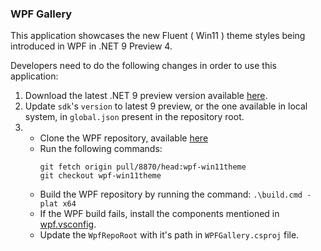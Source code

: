 ### WPF Gallery

This application showcases the new Fluent ( Win11 ) theme styles being introduced in WPF in .NET 9 Preview 4.

Developers need to do the following changes in order to use this application:
1. Download the latest .NET 9 preview version available [here](https://github.com/dotnet/installer?tab=readme-ov-file#table).
2. Update `sdk`'s `version` to latest 9 preview, or the one available in local system, in `global.json` present in the repository root.
3. 
    -  Clone the WPF repository, available [here](https://github.com/dotnet/wpf/)
    - Run the following commands: 
        ```
        git fetch origin pull/8870/head:wpf-win11theme
        git checkout wpf-win11theme
        ```
    - Build the WPF repository by running the command: `.\build.cmd -plat x64`
    - If the WPF build fails, install the components mentioned in [wpf.vsconfig](https://github.com/dotnet/wpf/blob/main/Documentation/wpf.vsconfig).
    - Update the `WpfRepoRoot` with it's path in `WPFGallery.csproj` file.
